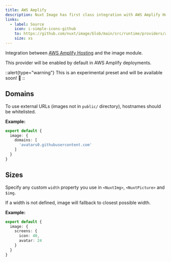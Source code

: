 ```yaml
---
title: AWS Amplify
description: Nuxt Image has first class integration with AWS Amplify Hosting
links:
  - label: Source
    icon: i-simple-icons-github
    to: https://github.com/nuxt/image/blob/main/src/runtime/providers/awsAmplify.ts
    size: xs
---
```


Integration between [AWS Amplify Hosting](https://aws.amazon.com/amplify/) and the image module.

This provider will be enabled by default in AWS Amplify deployments.

::alert{type="warning"}
This is an experimental preset and will be available soon! 🚀
::

## Domains

To use external URLs (images not in `public/` directory), hostnames should be whitelisted.

**Example:**

```ts [nuxt.config]
export default {
  image: {
    domains: [
      'avatars0.githubusercontent.com'
    ]
  }
}
```

## Sizes

Specify any custom `width` property you use in `<NuxtImg>`, `<NuxtPicture>` and `$img`.

If a width is not defined, image will fallback to closest possible width.

**Example:**

```ts [nuxt.config]
export default {
  image: {
    screens: {
      icon: 40,
      avatar: 24
    }
  }
}
```
